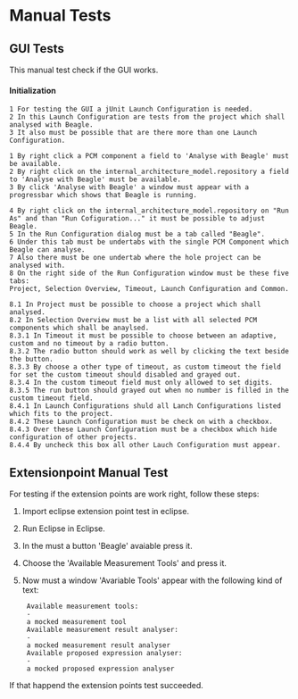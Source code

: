 # Manual Tests

## GUI Tests

This manual test check if the GUI works.

#### Initialization

    1 For testing the GUI a jUnit Launch Configuration is needed.
    2 In this Launch Configuration are tests from the project which shall analysed with Beagle.
    3 It also must be possible that are there more than one Launch Configuration.

    1 By right click a PCM component a field to 'Analyse with Beagle' must be available.
    2 By right click on the internal_architecture_model.repository a field to 'Analyse with Beagle' must be available.
    3 By click 'Analyse with Beagle' a window must appear with a progressbar which shows that Beagle is running.

    4 By right click on the internal_architecture_model.repository on "Run As" and than "Run Cofiguration..." it must be possible to adjust Beagle.
    5 In the Run Configuration dialog must be a tab called "Beagle".
    6 Under this tab must be undertabs with the single PCM Component which Beagle can analyse.
    7 Also there must be one undertab where the hole project can be analysed with.
    8 On the right side of the Run Configuration window must be these five tabs:
    Project, Selection Overview, Timeout, Launch Configuration and Common.

    8.1 In Project must be possible to choose a project which shall analysed.
    8.2 In Selection Overview must be a list with all selected PCM components which shall be anaylsed.
    8.3.1 In Timeout it must be possible to choose between an adaptive, custom and no timeout by a radio button.
    8.3.2 The radio button should work as well by clicking the text beside the button.
    8.3.3 By choose a other type of timeout, as custom timeout the field for set the custom timeout should disabled and grayed out.
    8.3.4 In the custom timeout field must only allowed to set digits.
    8.3.5 The run button should grayed out when no number is filled in the custom timeout field.
    8.4.1 In Launch Configurations shuld all Lanch Configurations listed which fits to the project.
    8.4.2 These Launch Configuration must be check on with a checkbox.
    8.4.3 Over these Launch Configuration must be a checkbox which hide configuration of other projects.
    8.4.4 By uncheck this box all other Lauch Configuration must appear.

## Extensionpoint Manual Test

For testing if the extension points are work right, follow these steps:

1. Import eclipse extension point test in eclipse.
2. Run Eclipse in Eclipse.
3. In the must a button 'Beagle' avaiable press it.
4. Choose the 'Available Measurement Tools' and press it.
5. Now must a window 'Avariable Tools' appear with the following kind of text:
    
        Available measurement tools:
        -
        a mocked measurement tool
        Available measurement result analyser:
        -
        a mocked measurement result analyser
        Available proposed expression analyser:
        -
        a mocked proposed expression analyser


If that happend the extension points test succeeded.